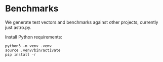 # Benchmarks

We generate test vectors and benchmarks against other projects,
currently just astro.py.

Install Python requirements:

```
python3 -m venv .venv
source .venv/bin/activate
pip install -r 
```
